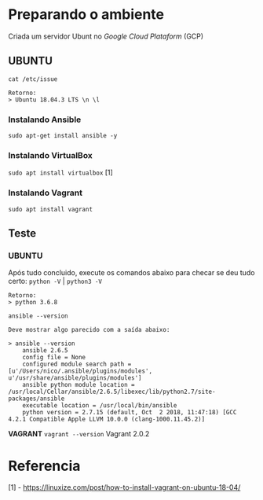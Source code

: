 # Preparando o ambiente

Criada um servidor Ubunt no _Google Cloud Plataform_ (GCP)

## UBUNTU 
   `cat /etc/issue`
   
    Retorno:
    > Ubuntu 18.04.3 LTS \n \l

### Instalando Ansible
   `sudo apt-get install ansible -y`

### Instalando VirtualBox
   `sudo apt install virtualbox`  [1]

### Instalando Vagrant
   `sudo apt install vagrant`

## Teste

### UBUNTU
Após tudo concluido, execute os comandos abaixo para checar se deu tudo certo:
    `python -V` | `python3 -V`

    Retorno:
    > python 3.6.8 

   `ansible --version`

    Deve mostrar algo parecido com a saída abaixo:

    > ansible --version
        ansible 2.6.5
        config file = None
        configured module search path = [u'/Users/nico/.ansible/plugins/modules', u'/usr/share/ansible/plugins/modules']
        ansible python module location = /usr/local/Cellar/ansible/2.6.5/libexec/lib/python2.7/site-packages/ansible
        executable location = /usr/local/bin/ansible
        python version = 2.7.15 (default, Oct  2 2018, 11:47:18) [GCC 4.2.1 Compatible Apple LLVM 10.0.0 (clang-1000.11.45.2)]

**VAGRANT**
`vagrant --version`
Vagrant 2.0.2

# Referencia

[1] - https://linuxize.com/post/how-to-install-vagrant-on-ubuntu-18-04/